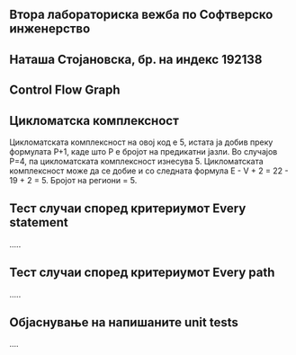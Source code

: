Втора лабораториска вежба по Софтверско инженерство
----------------------------------------------------
Наташа Стојановска, бр. на индекс 192138
----------------------------------------

Control Flow Graph
--------------------



Цикломатска комплексност
--------------------------
Цикломатската комплексност на овој код е 5, истата ја добив преку формулата P+1, каде што P е бројот на предикатни јазли. Во случајoв P=4, па цикломатската комплексност
изнесува 5. Цикломатската комплексност може да се добие и со следната формула E - V + 2 = 22 - 19 + 2 = 5. 
Бројот на региони = 5.

Тест случаи според критериумот Every statement
-----------------------------------------------
.....

Тест случаи според критериумот Every path
------------------------------------------
.....

Објаснување на напишаните unit tests
------------------------------------
....
